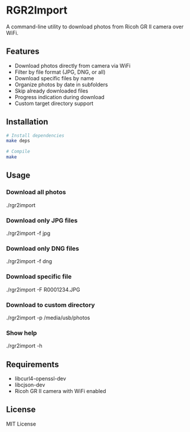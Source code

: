 # RGR2Import

A command-line utility to download photos from Ricoh GR II camera over WiFi.

## Features

- Download photos directly from camera via WiFi
- Filter by file format (JPG, DNG, or all)
- Download specific files by name
- Organize photos by date in subfolders
- Skip already downloaded files
- Progress indication during download
- Custom target directory support

## Installation

```bash
# Install dependencies
make deps

# Compile
make

```

## Usage

### Download all photos

./rgr2import

### Download only JPG files

./rgr2import -f jpg

### Download only DNG files

./rgr2import -f dng

### Download specific file

./rgr2import -F R0001234.JPG

### Download to custom directory

./rgr2import -p /media/usb/photos

### Show help

./rgr2import -h

## Requirements

- libcurl4-openssl-dev
- libcjson-dev
- Ricoh GR II camera with WiFi enabled

## License

MIT License
